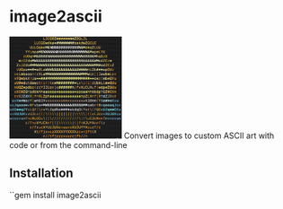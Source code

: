 # image2ascii
<img src="images/emoji.png" width="200">
Convert images to custom ASCII art with code or from the command-line

Installation
----------
``gem install image2ascii
